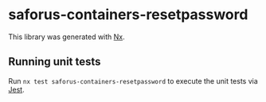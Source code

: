 # saforus-containers-resetpassword

This library was generated with [Nx](https://nx.dev).

## Running unit tests

Run `nx test saforus-containers-resetpassword` to execute the unit tests via [Jest](https://jestjs.io).

